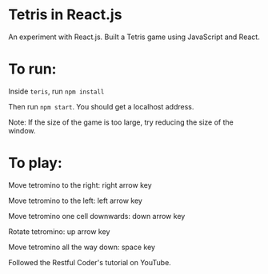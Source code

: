 # Tetris in React.js
An experiment with React.js. Built a Tetris game using JavaScript and React.

# To run:
Inside `teris`, run `npm install`

Then run `npm start`. You should get a localhost address.

Note: If the size of the game is too large, try reducing the size of the window.

# To play: 
Move tetromino to the right: right arrow key

Move tetromino to the left: left arrow key 

Move tetromino one cell downwards: down arrow key

Rotate tetromino: up arrow key

Move tetromino all the way down: space key


Followed the Restful Coder's tutorial on YouTube.

